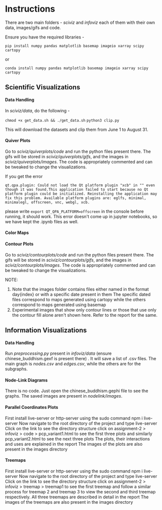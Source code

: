 # Instructions

There are two main folders - _sciviz_ and _infoviz_ each of them with their own data, images/gifs and code.

Ensure you have the required libraries -

```pip install numpy pandas matplotlib basemap imageio xarray scipy cartopy```

or 

```conda install numpy pandas matplotlib basemap imageio xarray scipy cartopy```

## Scientific Visualizations

#### Data Handling

In _sciviz/data_, do the following -

```chmod +x get_data.sh && ./get_data.sh```
```python3 clip.py```

This will download the datasets and clip them from June 1 to August 31.

#### Quiver Plots

Go to _sciviz/quiverplots/code_ and run the python files present there. The gifs will be stored in _sciviz/quiverplots/gifs_, and the images in _sciviz/quiverplots/images_. The code is appropriately commented and can be tweaked to change the visualizations.

If you get the error

```qt.qpa.plugin: Could not load the Qt platform plugin "xcb" in "" even though it was found.This application failed to start because no Qt platform plugin could be initialized. Reinstalling the application may fix this problem. Available platform plugins are: eglfs, minimal, minimalegl, offscreen, vnc, webgl, xcb.```

please write ```export QT_QPA_PLATFORM=offscreen``` in the console before running, it should work. This error doesn't come up in jupyter notebooks, so we have kept the .ipynb files as well.

#### Color Maps

#### Contour Plots
Go to _sciviz/contourplots/code_ and run the python files present there. The gifs will be stored in _sciviz/contourplots/gifs_, and the images in _sciviz/contourplots/images_. The code is appropriately commented and can be tweaked to change the visualizations.

NOTE:
1. Note that the images folder contains files either named in the format day{index} or with a specific date present in them
The specific dated files correspond to maps generated using cartopy while the others correspond to maps generated using basemap
2. Experimental images that show only contour lines or those that use only the contour fill alone aren't shown here. Refer to the report for the same.

## Information Visualizations

#### Data Handling

Run _preprocessing.py_ present in _infoviz/data_ (ensure chinese_buddhism.gexf is present there) . It will save a list of .csv files. The main graph is _nodes.csv_ and _edges.csv_, while the others are for the subgraphs.

#### Node-Link Diagrams

There is no code. Just open the chinese_buddhism.gephi file to see the graphs. The saved images are present in _nodelink/images_.

#### Parallel Coordinates Plots

First install live-server or http-server using the sudo command
npm i live-server
Now navigate to the root directory of the project and type live-server
Click on the link to see the directory structure
click on assignment-2 > infoviz > code > pcp_variant1.html to see the first three plots and similarly pcp_variant2.html to see the next three plots
The plots, their interactions and uses are explained in the report
The images of the plots are also present in the images directory

#### Treemaps

First install live-server or http-server using the sudo command
npm i live-server
Now navigate to the root directory of the project and type live-server
Click on the link to see the directory structure
click on assignment-2 > infoviz > treemap > treemap1 to see the first treemap and follow a similar process for 
treemap 2 and treemap 3 to view the second and third treemap respectively.
All three treemaps are described in detail in the report
The images of the treemaps are also present in the images directory
